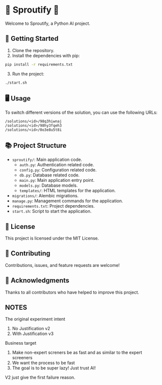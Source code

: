 # 🌱 Sproutify 🌱

Welcome to Sproutify, a Python AI project.

## 🚀 Getting Started

1. Clone the repository.
2. Install the dependencies with pip:

```sh
pip install -r requirements.txt
```

3. Run the project:

```sh
./start.sh
```

## 🖥️ Usage

To switch different versions of the solution, you can use the following URLs:
```
/solutions/<id>/98q3hiwnaj
/solutions/<id>/98hy3fqeh3
/solutions/<id>/0o3e8u5t8i
```

## 📚 Project Structure

- `sproutify/`: Main application code.
  - `auth.py`: Authentication related code.
  - `config.py`: Configuration related code.
  - `db.py`: Database related code.
  - `main.py`: Main application entry point.
  - `models.py`: Database models.
  - `templates/`: HTML templates for the application.
- `migrations/`: Alembic migrations.
- `manage.py`: Management commands for the application.
- `requirements.txt`: Project dependencies.
- `start.sh`: Script to start the application.

## 📝 License

This project is licensed under the MIT License.

## 🤝 Contributing

Contributions, issues, and feature requests are welcome!

## 🙏 Acknowledgments

Thanks to all contributors who have helped to improve this project.



## NOTES

The original experiment intent
1. No Justification v2
2. With Justification v3

Business target
1. Make non-expert screners be as fast and as similar to the expert screeners
2. We want the process to be fast
3. The goal is to be super lazy! Just trust AI!

V2 just give the first failure reason.